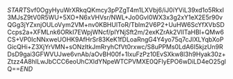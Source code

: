 $START$Svf0OgyHyuWrXRkqQKmcy3pPZgT4m1LXVbj6/iJ0iYViL39xd1o5Rkxl3MJsZ9tV0R5WU+5XO+N6xVHVsr/NWL+Jo0Gvl0WX3x3g2xY1eX2E5r90vQGg3jYZxnjOULoVym2VM+nv0KBHUlToR/Tblm2V6P2+UuHW6ScYfXVbSDCcps2a+XFMLnk6ORkI7EWpjWNcf/plYNjSft2m/2exKZrAk2VlITaHBl+QMw6CS+VP0IcNNxweUOHK9AfHrSr83KeK1fDLoaRngG4Y4yo75q7cJIXLYqbXoPGicQHi+Z3XjYrVMN+sONzItkJmRryhCfVt0rxwc/S8uPPMs0LdA6I5kjzUn9RDsD9gai3GFWVUJwe6vnAb/aOvBH00f+1IxuFzPz10EvSXkw8l3h9Hyak30z+Ztzz4A8hlLwJbCCC6eoUhCXldYNpeWTCPVMXE0QFlyEPO6wDiLD4eO25glQ==$END$